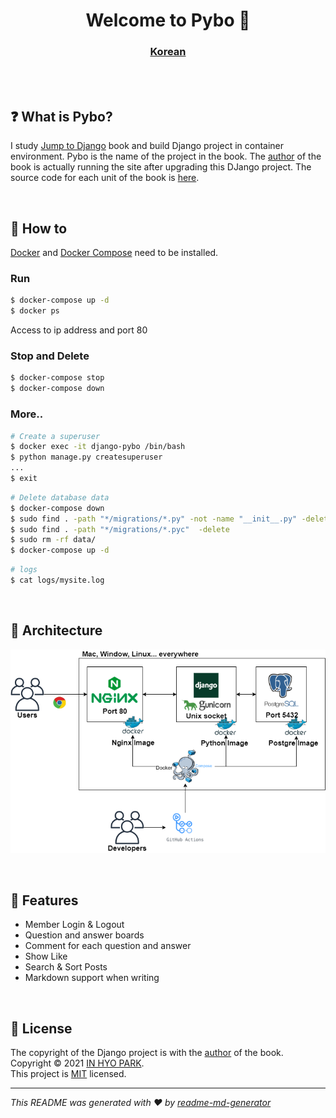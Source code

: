 <h1 align="center">Welcome to Pybo 👋</h1>
<h3 align="center"><a href="https://github.com/PARKINHYO/pybo-docker">Korean</a></h3>

<br><br>

## ❓ What is Pybo?

I study [Jump to Django](https://wikidocs.net/book/4223) book and build Django project in container environment. Pybo is the name of the project in the book. The [author](https://github.com/pahkey) of the book is actually running the site after upgrading this DJango project. The source code for each unit of the book is [here](https://github.com/pahkey/djangobook).

<br>

## 📜 How to

[Docker](https://docs.docker.com/get-started/) and [Docker Compose](https://docs.docker.com/compose/install/) need to be installed.

### Run

```bash
$ docker-compose up -d
$ docker ps
```

Access to ip address and port 80

### Stop and Delete

```bash
$ docker-compose stop
$ docker-compose down
```

### More..

```bash
# Create a superuser
$ docker exec -it django-pybo /bin/bash
$ python manage.py createsuperuser
...
$ exit
```

```bash
# Delete database data
$ docker-compose down
$ sudo find . -path "*/migrations/*.py" -not -name "__init__.py" -delete
$ sudo find . -path "*/migrations/*.pyc"  -delete
$ sudo rm -rf data/
$ docker-compose up -d
```

```bash
# logs
$ cat logs/mysite.log
```

<br>

## 📌 Architecture

![image](./architecture.png)

<br>

## 🚩 Features

* Member Login & Logout
* Question and answer boards
* Comment for each question and answer
* Show Like
* Search & Sort Posts
* Markdown support when writing

<br>

## 📝 License

The copyright of the Django project is with the [author](https://github.com/pahkey) of the book.<br>
Copyright © 2021 [IN HYO PARK](https://github.com/parkinhyo).<br/>
This project is [MIT](https://github.com/PARKINHYO/pybo-docker/blob/master/LICENSE) licensed.
***
_This README was generated with ❤️ by [readme-md-generator](https://github.com/kefranabg/readme-md-generator)_